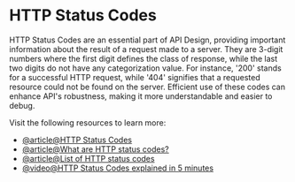 # HTTP Status Codes

HTTP Status Codes are an essential part of API Design, providing important information about the result of a request made to a server. They are 3-digit numbers where the first digit defines the class of response, while the last two digits do not have any categorization value. For instance, '200' stands for a successful HTTP request, while '404' signifies that a requested resource could not be found on the server. Efficient use of these codes can enhance API's robustness, making it more understandable and easier to debug.

Visit the following resources to learn more:

- [@article@HTTP Status Codes](https://developer.mozilla.org/en-US/docs/Web/HTTP/Status)
- [@article@What are HTTP status codes?](https://umbraco.com/knowledge-base/http-status-codes/)
- [@article@List of HTTP status codes](https://en.wikipedia.org/wiki/List_of_HTTP_status_codes)
- [@video@HTTP Status Codes explained in 5 minutes](https://www.youtube.com/watch?v=qmpUfWN7hh4)